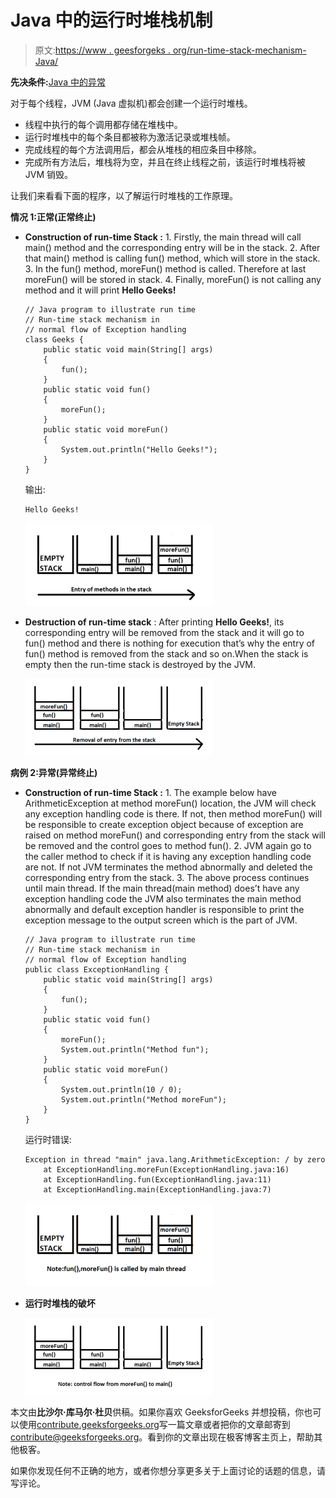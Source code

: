 # Java 中的运行时堆栈机制

> 原文:[https://www . geesforgeks . org/run-time-stack-mechanism-Java/](https://www.geeksforgeeks.org/run-time-stack-mechanism-java/)

**先决条件:**[Java 中的异常](https://www.geeksforgeeks.org/exceptions-in-java/)

对于每个线程，JVM (Java 虚拟机)都会创建一个运行时堆栈。

*   线程中执行的每个调用都存储在堆栈中。
*   运行时堆栈中的每个条目都被称为激活记录或堆栈帧。
*   完成线程的每个方法调用后，都会从堆栈的相应条目中移除。
*   完成所有方法后，堆栈将为空，并且在终止线程之前，该运行时堆栈将被 JVM 销毁。

让我们来看看下面的程序，以了解运行时堆栈的工作原理。

**情况 1:正常(正常终止)**

*   **Construction of run-time Stack :**
    1\. Firstly, the main thread will call main() method and the corresponding entry will be in the stack.
    2\. After that main() method is calling fun() method, which will store in the stack.
    3\. In the fun() method, moreFun() method is called. Therefore at last moreFun() will be stored in stack.
    4\. Finally, moreFun() is not calling any method and it will print **Hello Geeks!**

    ```
    // Java program to illustrate run time
    // Run-time stack mechanism in
    // normal flow of Exception handling
    class Geeks {
        public static void main(String[] args)
        {
            fun();
        }
        public static void fun()
        {
            moreFun();
        }
        public static void moreFun()
        {
            System.out.println("Hello Geeks!");
        }
    }
    ```

    输出:

    ```
    Hello Geeks!

    ```

    ![](img/51b6c1f4f8d553537b685ce982b22124.png)

*   **Destruction of run-time stack** : After printing **Hello Geeks!**, its corresponding entry will be removed from the stack and it will go to fun() method and there is nothing for execution that’s why the entry of fun() method is removed from the stack and so on.When the stack is empty then the run-time stack is destroyed by the JVM.

    ![](img/127c278ab95f492712ee2737a0c7224f.png)

**病例 2:异常(异常终止)**

*   **Construction of run-time Stack :**
    1\. The example below have ArithmeticException at method moreFun() location, the JVM will check any exception handling code is there. If not, then method moreFun() will be responsible to create exception object because of exception are raised on method moreFun() and corresponding entry from the stack will be removed and the control goes to method fun().
    2\. JVM again go to the caller method to check if it is having any exception handling code are not. If not JVM terminates the method abnormally and deleted the corresponding entry from the stack.
    3\. The above process continues until main thread. If the main thread(main method) does’t have any exception handling code the JVM also terminates the main method abnormally and default exception handler is responsible to print the exception message to the output screen which is the part of JVM.

    ```
    // Java program to illustrate run time
    // Run-time stack mechanism in
    // normal flow of Exception handling
    public class ExceptionHandling {
        public static void main(String[] args)
        {
            fun();
        }
        public static void fun()
        {
            moreFun();
            System.out.println("Method fun");
        }
        public static void moreFun()
        {
            System.out.println(10 / 0);
            System.out.println("Method moreFun");
        }
    }
    ```

    运行时错误:

    ```
    Exception in thread "main" java.lang.ArithmeticException: / by zero
        at ExceptionHandling.moreFun(ExceptionHandling.java:16)
        at ExceptionHandling.fun(ExceptionHandling.java:11)
        at ExceptionHandling.main(ExceptionHandling.java:7)
    ```

    ![](img/0dc0b5e08d4d37f35800631f0ef68fda.png)

*   **运行时堆栈的破坏**

    ![](img/f0da809ba5572f62fcb9fc27f0366a51.png)

本文由**比沙尔·库马尔·杜贝**供稿。如果你喜欢 GeeksforGeeks 并想投稿，你也可以使用[contribute.geeksforgeeks.org](http://www.contribute.geeksforgeeks.org)写一篇文章或者把你的文章邮寄到 contribute@geeksforgeeks.org。看到你的文章出现在极客博客主页上，帮助其他极客。

如果你发现任何不正确的地方，或者你想分享更多关于上面讨论的话题的信息，请写评论。